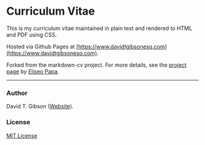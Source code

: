 # Curriculum Vitae

This is my curriculum vitae maintained in plain text and rendered to HTML and PDF using CSS.

Hosted via Github Pages at [https://www.davidtgibsonesq.com](https://www.davidtgibsonesq.com).

Forked from the markdown-cv project. For more details, see the [project page](http://elipapa.github.io/markdown-cv) by [Eliseo Papa](https://elipapa.github.io).

***

### Author

David T. Gibson ([Website](https://www.davidtgibsonesq.com)).

### License

[MIT License](https://github.com/elipapa/markdown-cv/blob/master/LICENSE)
